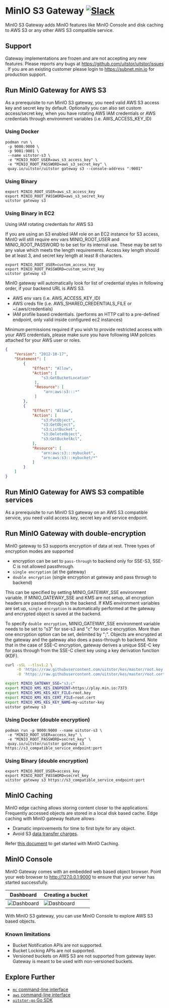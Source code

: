 # MinIO S3 Gateway [![Slack](https://slack.min.io/slack?type=svg)](https://slack.min.io)

MinIO S3 Gateway adds MinIO features like MinIO Console and disk caching to AWS S3 or any other AWS S3 compatible service.

## Support

Gateway implementations are frozen and are not accepting any new features. Please reports any bugs at <https://github.com/uitstor/uitstor/issues> . If you are an existing customer please login to <https://subnet.min.io> for production support.

## Run MinIO Gateway for AWS S3

As a prerequisite to run MinIO S3 gateway, you need valid AWS S3 access key and secret key by default. Optionally you can also set custom access/secret key, when you have rotating AWS IAM credentials or AWS credentials through environment variables (i.e. AWS_ACCESS_KEY_ID)

### Using Docker

```
podman run \
 -p 9000:9000 \
 -p 9001:9001 \
 --name uitstor-s3 \
 -e "MINIO_ROOT_USER=aws_s3_access_key" \
 -e "MINIO_ROOT_PASSWORD=aws_s3_secret_key" \
 quay.io/uitstor/uitstor gateway s3 --console-address ":9001"
```

### Using Binary

```
export MINIO_ROOT_USER=aws_s3_access_key
export MINIO_ROOT_PASSWORD=aws_s3_secret_key
uitstor gateway s3
```

### Using Binary in EC2

Using IAM rotating credentials for AWS S3

If you are using an S3 enabled IAM role on an EC2 instance for S3 access, MinIO will still require env vars MINIO_ROOT_USER and MINIO_ROOT_PASSWORD to be set for its internal use. These may be set to any value which meets the length requirements. Access key length should be at least 3, and secret key length at least 8 characters.

```
export MINIO_ROOT_USER=custom_access_key
export MINIO_ROOT_PASSWORD=custom_secret_key
uitstor gateway s3
```

MinIO gateway will automatically look for list of credential styles in following order, if your backend URL is AWS S3.

- AWS env vars (i.e. AWS_ACCESS_KEY_ID)
- AWS creds file (i.e. AWS_SHARED_CREDENTIALS_FILE or ~/.aws/credentials)
- IAM profile based credentials. (performs an HTTP call to a pre-defined endpoint, only valid inside configured ec2 instances)

Minimum permissions required if you wish to provide restricted access with your AWS credentials, please make sure you have following IAM policies attached for your AWS user or roles.

```json
{
    "Version": "2012-10-17",
    "Statement": [
        {
            "Effect": "Allow",
            "Action": [
                "s3:GetBucketLocation"
             ],
             "Resource": [
                 "arn:aws:s3:::*"
             ]
        },
        {
            "Effect": "Allow",
            "Action": [
                "s3:PutObject",
                "s3:GetObject",
                "s3:ListBucket",
                "s3:DeleteObject",
                "s3:GetBucketAcl",
            ],
            "Resource": [
                "arn:aws:s3:::mybucket",
                "arn:aws:s3:::mybucket/*"
            ]
        }
    ]
}
```

## Run MinIO Gateway for AWS S3 compatible services

As a prerequisite to run MinIO S3 gateway on an AWS S3 compatible service, you need valid access key, secret key and service endpoint.

## Run MinIO Gateway with double-encryption

MinIO gateway to S3 supports encryption of data at rest. Three types of encryption modes are supported

- encryption can be set to ``pass-through`` to backend only for SSE-S3, SSE-C is not allowed passthrough.
- ``single encryption`` (at the gateway)
- ``double encryption`` (single encryption at gateway and pass through to backend)

This can be specified by setting MINIO_GATEWAY_SSE environment variable. If MINIO_GATEWAY_SSE and KMS are not setup, all encryption headers are passed through to the backend. If KMS environment variables are set up, ``single encryption`` is automatically performed at the gateway and encrypted object is saved at the backend.

To specify ``double encryption``, MINIO_GATEWAY_SSE environment variable needs to be set to "s3" for sse-s3
and "c" for sse-c encryption. More than one encryption option can be set, delimited by ";". Objects are encrypted at the gateway and the gateway also does a pass-through to backend. Note that in the case of SSE-C encryption, gateway derives a unique SSE-C key for pass through from the SSE-C client key using a key derivation function (KDF).

```sh
curl -sSL --tlsv1.2 \
     -O 'https://raw.githubusercontent.com/uitstor/kes/master/root.key' \
     -O 'https://raw.githubusercontent.com/uitstor/kes/master/root.cert'
```

```sh
export MINIO_GATEWAY_SSE="s3;c"
export MINIO_KMS_KES_ENDPOINT=https://play.min.io:7373
export MINIO_KMS_KES_KEY_FILE=root.key
export MINIO_KMS_KES_CERT_FILE=root.cert
export MINIO_KMS_KES_KEY_NAME=my-uitstor-key
uitstor gateway s3
```

### Using Docker (double encryption)

```
podman run -p 9000:9000 --name uitstor-s3 \
 -e "MINIO_ROOT_USER=access_key" \
 -e "MINIO_ROOT_PASSWORD=secret_key" \
 quay.io/uitstor/uitstor gateway s3 https://s3_compatible_service_endpoint:port
```

### Using Binary (double encryption)

```
export MINIO_ROOT_USER=access_key
export MINIO_ROOT_PASSWORD=secret_key
uitstor gateway s3 https://s3_compatible_service_endpoint:port
```

## MinIO Caching

MinIO edge caching allows storing content closer to the applications. Frequently accessed objects are stored in a local disk based cache. Edge caching with MinIO gateway feature allows

- Dramatic improvements for time to first byte for any object.
- Avoid S3 [data transfer charges](https://aws.amazon.com/s3/pricing/).

Refer [this document](https://docs.min.io/docs/uitstor-disk-cache-guide.html) to get started with MinIO Caching.

## MinIO Console

MinIO Gateway comes with an embedded web based object browser. Point your web browser to <http://127.0.0.1:9000> to ensure that your server has started successfully.

| Dashboard                                                                                   | Creating a bucket                                                                           |
| -------------                                                                               | -------------                                                                               |
| ![Dashboard](https://github.com/uitstor/uitstor/blob/master/docs/screenshots/pic1.png?raw=true) | ![Dashboard](https://github.com/uitstor/uitstor/blob/master/docs/screenshots/pic2.png?raw=true) |

With MinIO S3 gateway, you can use MinIO Console to explore AWS S3 based objects.

### Known limitations

- Bucket Notification APIs are not supported.
- Bucket Locking APIs are not supported.
- Versioned buckets on AWS S3 are not supported from gateway layer. Gateway is meant to be used with non-versioned buckets.

## Explore Further

- [`mc` command-line interface](https://docs.min.io/docs/uitstor-client-quickstart-guide)
- [`aws` command-line interface](https://docs.min.io/docs/aws-cli-with-uitstor)
- [`uitstor-go` Go SDK](https://docs.min.io/docs/golang-client-quickstart-guide)
